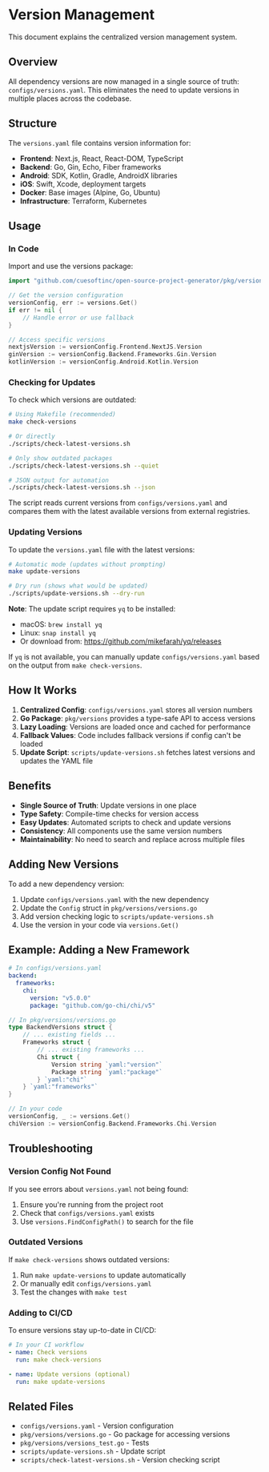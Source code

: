 # Version Management

This document explains the centralized version management system.

## Overview

All dependency versions are now managed in a single source of truth: `configs/versions.yaml`. This eliminates the need to update versions in multiple places across the codebase.

## Structure

The `versions.yaml` file contains version information for:

- **Frontend**: Next.js, React, React-DOM, TypeScript
- **Backend**: Go, Gin, Echo, Fiber frameworks
- **Android**: SDK, Kotlin, Gradle, AndroidX libraries
- **iOS**: Swift, Xcode, deployment targets
- **Docker**: Base images (Alpine, Go, Ubuntu)
- **Infrastructure**: Terraform, Kubernetes

## Usage

### In Code

Import and use the versions package:

```go
import "github.com/cuesoftinc/open-source-project-generator/pkg/versions"

// Get the version configuration
versionConfig, err := versions.Get()
if err != nil {
    // Handle error or use fallback
}

// Access specific versions
nextjsVersion := versionConfig.Frontend.NextJS.Version
ginVersion := versionConfig.Backend.Frameworks.Gin.Version
kotlinVersion := versionConfig.Android.Kotlin.Version
```

### Checking for Updates

To check which versions are outdated:

```bash
# Using Makefile (recommended)
make check-versions

# Or directly
./scripts/check-latest-versions.sh

# Only show outdated packages
./scripts/check-latest-versions.sh --quiet

# JSON output for automation
./scripts/check-latest-versions.sh --json
```

The script reads current versions from `configs/versions.yaml` and compares them with the latest available versions from external registries.

### Updating Versions

To update the `versions.yaml` file with the latest versions:

```bash
# Automatic mode (updates without prompting)
make update-versions

# Dry run (shows what would be updated)
./scripts/update-versions.sh --dry-run
```

**Note**: The update script requires `yq` to be installed:

- macOS: `brew install yq`
- Linux: `snap install yq`
- Or download from: <https://github.com/mikefarah/yq/releases>

If `yq` is not available, you can manually update `configs/versions.yaml` based on the output from `make check-versions`.

## How It Works

1. **Centralized Config**: `configs/versions.yaml` stores all version numbers
2. **Go Package**: `pkg/versions` provides a type-safe API to access versions
3. **Lazy Loading**: Versions are loaded once and cached for performance
4. **Fallback Values**: Code includes fallback versions if config can't be loaded
5. **Update Script**: `scripts/update-versions.sh` fetches latest versions and updates the YAML file

## Benefits

- **Single Source of Truth**: Update versions in one place
- **Type Safety**: Compile-time checks for version access
- **Easy Updates**: Automated scripts to check and update versions
- **Consistency**: All components use the same version numbers
- **Maintainability**: No need to search and replace across multiple files

## Adding New Versions

To add a new dependency version:

1. Update `configs/versions.yaml` with the new dependency
2. Update the `Config` struct in `pkg/versions/versions.go`
3. Add version checking logic to `scripts/update-versions.sh`
4. Use the version in your code via `versions.Get()`

## Example: Adding a New Framework

```yaml
# In configs/versions.yaml
backend:
  frameworks:
    chi:
      version: "v5.0.0"
      package: "github.com/go-chi/chi/v5"
```

```go
// In pkg/versions/versions.go
type BackendVersions struct {
    // ... existing fields ...
    Frameworks struct {
        // ... existing frameworks ...
        Chi struct {
            Version string `yaml:"version"`
            Package string `yaml:"package"`
        } `yaml:"chi"`
    } `yaml:"frameworks"`
}
```

```go
// In your code
versionConfig, _ := versions.Get()
chiVersion := versionConfig.Backend.Frameworks.Chi.Version
```

## Troubleshooting

### Version Config Not Found

If you see errors about `versions.yaml` not being found:

1. Ensure you're running from the project root
2. Check that `configs/versions.yaml` exists
3. Use `versions.FindConfigPath()` to search for the file

### Outdated Versions

If `make check-versions` shows outdated versions:

1. Run `make update-versions` to update automatically
2. Or manually edit `configs/versions.yaml`
3. Test the changes with `make test`

### Adding to CI/CD

To ensure versions stay up-to-date in CI/CD:

```yaml
# In your CI workflow
- name: Check versions
  run: make check-versions

- name: Update versions (optional)
  run: make update-versions
```

## Related Files

- `configs/versions.yaml` - Version configuration
- `pkg/versions/versions.go` - Go package for accessing versions
- `pkg/versions/versions_test.go` - Tests
- `scripts/update-versions.sh` - Update script
- `scripts/check-latest-versions.sh` - Version checking script
